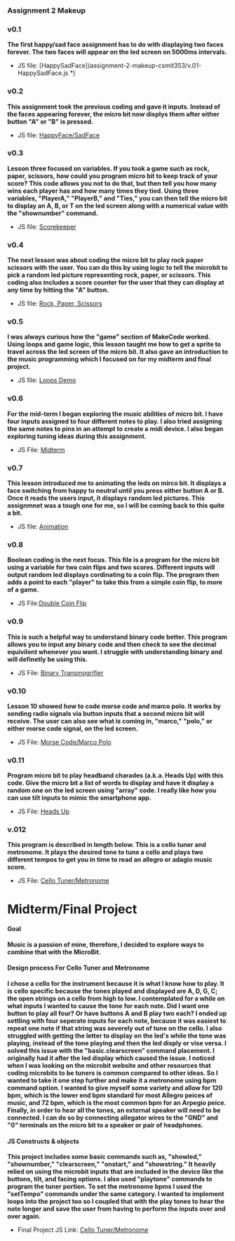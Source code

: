 ### Assignment 2 Makeup

### v0.1

**The first happy/sad face assignment has to do with displaying two faces forever. The two faces will appear on the led screen on 5000ms intervals.** 
* JS file: [HappySadFace](assignment-2-makeup-csmit353/v.01-HappySadFace.js *)

### v0.2

**This assignment took the previous coding and gave it inputs. Instead of the faces appearing forever, the micro bit now displys them after either button "A" or "B" is pressed.**
* JS file: [HappyFace/SadFace](https://github.com/csmit353/Happy-Sad-Face.git*)
  
### v0.3

**Lesson three focused on variables. If you took a game such as rock, paper, scissors, how could you program micro bit to keep track of your score? This code allows you not to do that, but then tell you how many wins each player has and how many times they tied. Using three variables, "PlayerA," "PlayerB," and "Ties," you can then tell the micro bit to display an A, B, or T on the led screen along with a numerical value with the "shownumber" command.**
* JS file: [Scorekeeper](https://github.com/csmit353/ScoreKeeper.git*)

### v0.4

**The next lesson was about coding the micro bit to play rock paper scissors with the user. You can do this by using logic to tell the microbit to pick a random led picture representing rock, paper, or scissors. This coding also includes a score counter for the user that they can display at any time by hitting the "A" button.**
* JS file: [Rock, Paper, Scissors](https://github.com/csmit353/RockPaperScissors-Counter.git*)

### v0.5 

**I was always curious how the "game" section of MakeCode worked. Using loops and game logic, this lesson taught me how to get a sprite to travel across the led screen of the micro bit. It also gave an introduction to the music programming which I focused on for my midterm and final project.** 
* JS file: [Loops Demo](https://github.com/csmit353/Loops-Demos.git*)

### v0.6

**For the mid-term I began exploring the music abilities of micro bit. I have four inputs assigned to four different notes to play. I also tried assigning the same notes to pins in an attempt to create a midi device. I also began exploring tuning ideas during this assignment.**
* JS File: [Midterm](https://github.com/csmit353/MIDI-Midterm.git*)

### v0.7

**This lesson introduced me to animating the leds on mirco bit. It displays a face switching from happy to neutral until you press either button A or B. Once it reads the users input, it displays random led pictures. This assignmnet was a tough one for me, so I will be coming back to this quite a bit.**
* JS file: [Animation](https://github.com/csmit353/Animation.git*)

### v0.8

**Boolean coding is the next focus. This file is a program for the micro bit using a variable for two coin flips and two scores. Different inputs will output random led displays cordinating to a coin flip. The program then adds a point to each "player" to take this from a simple coin flip, to more of a game.**
* JS File:[Double Coin Flip](https://github.com/csmit353/X2-Coin-Flip-.git*)

### v0.9

**This is such a helpful way to understand binary code better. This program allows you to input any binary code and then check to see the decimal equivilent whenever you want. I struggle with understanding binary and will definetly be using this.**
* JS File: [Binary Transmogrifier](https://github.com/csmit353/Binary-Transmogrifier.git*)

### v0.10

**Lesson 10 showed how to code morse code and marco polo. It works by sending radio signals via button inputs that a second micro bit will receive. The user can also see what is coming in, "marco," "polo," or either morse code signal, on the led screen.**
* JS File: [Morse Code/Marco Polo](https://github.com/csmit353/Marco-Polo-Morse-Code.git*)

### v0.11

**Program micro bit to play headband charades (a.k.a. Heads Up) with this code. Give the micro bit a list of words to display and have it display a random one on the led screen using "array" code. I really like how you can use tilt inputs to mimic the smartphone app.**
* JS File: [Heads Up](https://github.com/csmit353/Heads-Up.git*)

### v.012
**This program is described in length below. This is a cello tuner and metronome. It plays the desired tone to tune a cello and plays two different tempos to get you in time to read an allegro or adagio music score.**
* JS File: [Cello Tuner/Metronome](https://github.com/csmit353/Cello-Tuner-Metronome-Code-File.git*)

# Midterm/Final Project

#### Goal

**Music is a passion of mine, therefore, I decided to explore ways to combine that with the MicroBit.**

#### Design process For Cello Tuner and Metronome

**I chose a cello for the instrument because it is what I know how to play. It is cello specific because the tones played and displayed are A, D, G, C; the open strings on a cello from high to low. I contemplated for a while on what inputs I wanted to cause the tone for each note. Did I want one button to play all four? Or have buttons A and B play two each? I ended up settling with four seperate inputs for each note, because it was easiest to repeat one note if that string was severely out of tune on the cello. I also struggled with getting the letter to display on the led's while the tone was playing, instead of the tone playing and then the led disply or vise versa. I solved this issue with the "basic.clearscreen" command placement. I originally had it after the led display which caused the issue. I noticed when I was looking on the microbit website and other resources that coding microbits to be tuners is common compared to other ideas. So I wanted to take it one step further and make it a metronome using bpm command option. I wanted to give myself some variety and allow for 120 bpm, which is the lower end bpm standard for most Allegro peices of music, and 72 bpm, which is the most common bpm for an Arpegio peice. Finally, in order to hear all the tones, an external speaker will need to be connected. I can do so by connecting allegator wires to the "GND" and "0" terminals on the micro bit to a speaker or pair of headphones.**

#### JS Constructs & objects

**This project includes some basic commands such as, "showled," "shownumber," "clearscreen," "onstart," and "showstring." It heavily relied on using the microbit inputs that are included in the device like the buttons, tilt, and facing options. I also used "playtone" commands to program the tuner portion. To set the metronome bpms I used the "setTempo" commands under the same category. I wanted to implement loops into the project too so I coupled that with the play tones to hear the note longer and save the user from having to perform the inputs over and over again.**

* Final Project JS Link: [Cello Tuner/Metronome](https://github.com/csmit353/Cello-Tuner-Metronome-Code-File.git)

